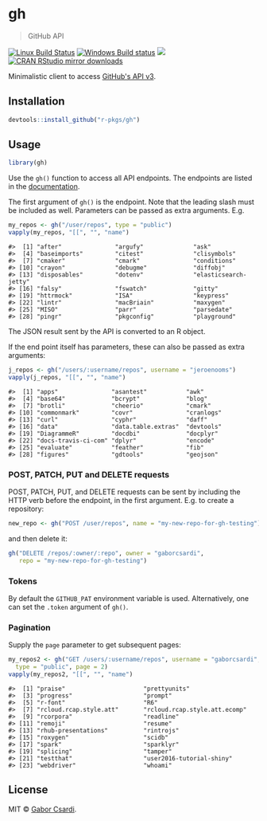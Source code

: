 


# gh

> GitHub API

[![Linux Build Status](https://travis-ci.org/r-pkgs/gh.svg?branch=master)](https://travis-ci.org/r-pkgs/gh)
[![Windows Build status](https://ci.appveyor.com/api/projects/status/github/r-pkgs/gh?svg=true)](https://ci.appveyor.com/project/gaborcsardi/gh)
[![](http://www.r-pkg.org/badges/version/gh)](http://www.r-pkg.org/pkg/gh)
[![CRAN RStudio mirror downloads](http://cranlogs.r-pkg.org/badges/gh)](http://www.r-pkg.org/pkg/gh)


Minimalistic client to access
[GitHub's API v3](https://developer.github.com/v3/).

## Installation


```r
devtools::install_github("r-pkgs/gh")
```

## Usage


```r
library(gh)
```

Use the `gh()` function to access all API endpoints. The endpoints are
listed in the [documentation](https://developer.github.com/v3/).

The first argument of `gh()` is the endpoint. Note that the leading slash
must be included as well. Parameters can be passed as extra arguments. E.g.


```r
my_repos <- gh("/user/repos", type = "public")
vapply(my_repos, "[[", "", "name")
```

```
#>  [1] "after"               "argufy"              "ask"                
#>  [4] "baseimports"         "citest"              "clisymbols"         
#>  [7] "cmaker"              "cmark"               "conditions"         
#> [10] "crayon"              "debugme"             "diffobj"            
#> [13] "disposables"         "dotenv"              "elasticsearch-jetty"
#> [16] "falsy"               "fswatch"             "gitty"              
#> [19] "httrmock"            "ISA"                 "keypress"           
#> [22] "lintr"               "macBriain"           "maxygen"            
#> [25] "MISO"                "parr"                "parsedate"          
#> [28] "pingr"               "pkgconfig"           "playground"
```

The JSON result sent by the API is converted to an R object.

If the end point itself has parameters, these can also be passed
as extra arguments:


```r
j_repos <- gh("/users/:username/repos", username = "jeroenooms")
vapply(j_repos, "[[", "", "name")
```

```
#>  [1] "apps"               "asantest"           "awk"               
#>  [4] "base64"             "bcrypt"             "blog"              
#>  [7] "brotli"             "cheerio"            "cmark"             
#> [10] "commonmark"         "covr"               "cranlogs"          
#> [13] "curl"               "cyphr"              "daff"              
#> [16] "data"               "data.table.extras"  "devtools"          
#> [19] "DiagrammeR"         "docdbi"             "docplyr"           
#> [22] "docs-travis-ci-com" "dplyr"              "encode"            
#> [25] "evaluate"           "feather"            "fib"               
#> [28] "figures"            "gdtools"            "geojson"
```

### POST, PATCH, PUT and DELETE requests

POST, PATCH, PUT, and DELETE requests can be sent by including the
HTTP verb before the endpoint, in the first argument. E.g. to
create a repository:


```r
new_repo <- gh("POST /user/repos", name = "my-new-repo-for-gh-testing")
```

and then delete it:


```r
gh("DELETE /repos/:owner/:repo", owner = "gaborcsardi",
   repo = "my-new-repo-for-gh-testing")
```

### Tokens

By default the `GITHUB_PAT` environment variable is used. Alternatively, 
one can set the `.token` argument of `gh()`.

### Pagination

Supply the `page` parameter to get subsequent pages:


```r
my_repos2 <- gh("GET /users/:username/repos", username = "gaborcsardi",
  type = "public", page = 2)
vapply(my_repos2, "[[", "", "name")
```

```
#>  [1] "praise"                      "prettyunits"                
#>  [3] "progress"                    "prompt"                     
#>  [5] "r-font"                      "R6"                         
#>  [7] "rcloud.rcap.style.att"       "rcloud.rcap.style.att.ecomp"
#>  [9] "rcorpora"                    "readline"                   
#> [11] "remoji"                      "resume"                     
#> [13] "rhub-presentations"          "rintrojs"                   
#> [15] "roxygen"                     "scidb"                      
#> [17] "spark"                       "sparklyr"                   
#> [19] "splicing"                    "tamper"                     
#> [21] "testthat"                    "user2016-tutorial-shiny"    
#> [23] "webdriver"                   "whoami"
```

## License

MIT © [Gabor Csardi](https://github.com/gaborcsardi).
